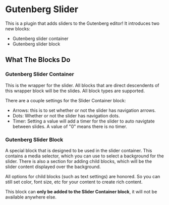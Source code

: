 # Gutenberg Slider

This is a plugin that adds sliders to the Gutenberg editor! It introduces two new blocks:

* Gutenberg slider container
* Gutenberg slider block

## What The Blocks Do

### Gutenberg Slider Container

This is the wrapper for the slider. All blocks that are direct descendents of this wrapper block will be the slides. All block types are supported.

There are a couple settings for the Slider Container block:

* Arrows: this is to set whether or not the slider has navigation arrows.
* Dots: Whether or not the slider has navigation dots.
* Timer: Setting a value will add a timer for the slider to auto navigtate between slides. A value of "0" means there is no timer. 

### Gutenberg Slider Block

A special block that is designed to be used in the slider container. This contains a media selector, which you can use to select a background for the slider. There is also a section for adding child blocks, which will be the slider content displayed over the background. 

All options for child blocks (such as text settings) are honored. So you can still set color, font size, etc for your content to create rich content.

This block can **only be added to the Slider Container block**, it will not be available anywhere else. 